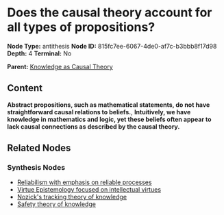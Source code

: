 # Does the causal theory account for all types of propositions?

**Node Type:** antithesis
**Node ID:** 815fc7ee-6067-4de0-af7c-b3bbb8f17d98
**Depth:** 4
**Terminal:** No

**Parent:** [Knowledge as Causal Theory](knowledge-as-causal-theory-synthesis-d33e857f-a82f-4a13-94c2-e6d19fa6b744.md)

## Content

**Abstract propositions, such as mathematical statements, do not have straightforward causal relations to beliefs.**, **Intuitively, we have knowledge in mathematics and logic, yet these beliefs often appear to lack causal connections as described by the causal theory.**

## Related Nodes

### Synthesis Nodes

- [Reliabilism with emphasis on reliable processes](reliabilism-with-emphasis-on-reliable-processes-synthesis-3d891d09-1219-4944-a380-142b456787ff.md)
- [Virtue Epistemology focused on intellectual virtues](virtue-epistemology-focused-on-intellectual-virtues-synthesis-9b43d08f-5604-4461-b7f2-f1fe2de61036.md)
- [Nozick's tracking theory of knowledge](nozicks-tracking-theory-of-knowledge-synthesis-f5239a44-76b8-46ce-8621-72732d0975cc.md)
- [Safety theory of knowledge](safety-theory-of-knowledge-synthesis-6372eb28-2a44-4d7c-861c-ac879fceb675.md)
